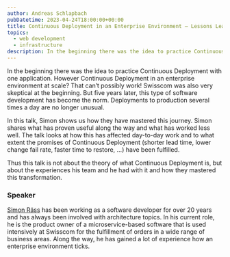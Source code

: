 ```yaml
---
author: Andreas Schlapbach
pubDatetime: 2023-04-24T18:00:00+00:00
title: Continuous Deployment in an Enterprise Environment – Lessons Learned
topics:
  - web development
  - infrastructure
description: In the beginning there was the idea to practice Continuous Deployment with one application. However Continuous Deployment in an enterprise environment at scale? That can’t possibly work!
---
```


In the beginning there was the idea to practice Continuous Deployment with one application. However Continuous Deployment in an enterprise environment at scale? That can’t possibly work! Swisscom was also very skeptical at the beginning. But five years later, this type of software development has become the norm. Deployments to production several times a day are no longer unusual.

In this talk, Simon shows us how they have mastered this journey. Simon shares what has proven useful along the way and what has worked less well. The talk looks at how this has affected day-to-day work and to what extent the promises of Continuous Deployment (shorter lead time, lower change fail rate, faster time to restore, …) have been fulfilled.

Thus this talk is not about the theory of what Continuous Deployment is, but about the experiences his team and he had with it and how they mastered this transformation.

### Speaker

[Simon Räss](https://www.xing.com/profile/Simon_Raess) has been working as a software developer for over 20 years and has always been involved with architecture topics. In his current role, he is the product owner of a microservice-based software that is used intensively at Swisscom for the fulfillment of orders in a wide range of business areas. Along the way, he has gained a lot of experience how an enterprise environment ticks.
